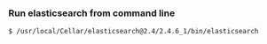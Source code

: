 ### Run elasticsearch from command line
```
$ /usr/local/Cellar/elasticsearch@2.4/2.4.6_1/bin/elasticsearch
```
